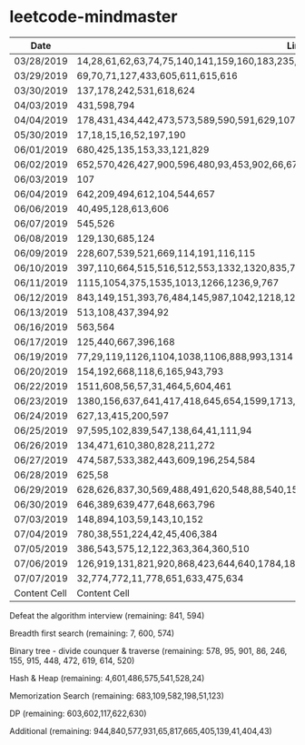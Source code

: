 # leetcode-mindmaster

| Date  | Lintcode |
| ---------- | ------------- |
| 03/28/2019 | 14,28,61,62,63,74,75,140,141,159,160,183,235,414,428,437,447,458,457,459,460,585,617,586,120 |
| 03/29/2019 | 69,70,71,127,433,605,611,615,616 |
| 03/30/2019 | 137,178,242,531,618,624 |
| 04/03/2019 | 431,598,794 |
| 04/04/2019 | 178,431,434,442,473,573,589,590,591,629,1070 |
| 05/30/2019 | 17,18,15,16,52,197,190 |
| 06/01/2019 | 680,425,135,153,33,121,829 |
| 06/02/2019 | 652,570,426,427,900,596,480,93,453,902,66,67,68 |
| 06/03/2019 | 107 |
| 06/04/2019 | 642,209,494,612,104,544,657 |
| 06/06/2019 | 40,495,128,613,606 |
| 06/07/2019 | 545,526 |
| 06/08/2019 | 129,130,685,124 |
| 06/09/2019 | 228,607,539,521,669,114,191,116,115 |
| 06/10/2019 | 397,110,664,515,516,512,553,1332,1320,835,765,1225 |
| 06/11/2019 | 1115,1054,375,1535,1013,1266,1236,9,767 |
| 06/12/2019 | 843,149,151,393,76,484,145,987,1042,1218,1204 |
| 06/13/2019 | 513,108,437,394,92 |
| 06/16/2019 | 563,564 |
| 06/17/2019 | 125,440,667,396,168 |
| 06/19/2019 | 77,29,119,1126,1104,1038,1106,888,993,1314 |
| 06/20/2019 | 154,192,668,118,6,165,943,793 |
| 06/22/2019 | 1511,608,56,57,31,464,5,604,461 |
| 06/23/2019 | 1380,156,637,641,417,418,645,654,1599,1713,1701,1301,1743,1471,952,1509,1745,764 |
| 06/24/2019 | 627,13,415,200,597 |
| 06/25/2019 | 97,595,102,839,547,138,64,41,111,94 |
| 06/26/2019 | 134,471,610,380,828,211,272 |
| 06/27/2019 | 474,587,533,382,443,609,196,254,584 |
| 06/28/2019 | 625,58 |
| 06/29/2019 | 628,626,837,30,569,488,491,620,548,88,540,158*,647 |
| 06/30/2019 | 646,389,639,477,648,663,796 |
| 07/03/2019 | 148,894,103,59,143,10,152 |
| 07/04/2019 | 780,38,551,224,42,45,406,384 |
| 07/05/2019 | 386,543,575,12,122,363,364,360,510 |
| 07/06/2019 | 126,919,131,821,920,868,423,644,640,1784,184,661,448,662,649,650,582 |
| 07/07/2019 | 32,774,772,11,778,651,633,475,634 |
| Content Cell | Content Cell |



Defeat the algorithm interview (remaining: 841, 594)

Breadth first search (remaining: 7, 600, 574)

Binary tree - divide counquer & traverse (remaining: 578, 95, 901, 86, 246, 155, 915, 448, 472, 619, 614, 520)

Hash & Heap (remaining: 4,601,486,575,541,528,24)

Memorization Search (remaining: 683,109,582,198,51,123)

DP (remaining: 603,602,117,622,630)

Additional (remaining: 944,840,577,931,65,817,665,405,139,41,404,43)

